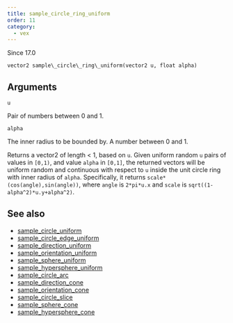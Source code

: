 ```yaml
---
title: sample_circle_ring_uniform
order: 11
category:
  - vex
---
```




Since 17.0

`vector2 sample\_circle\_ring\_uniform(vector2 u, float alpha)`

## Arguments

`u`

Pair of numbers between 0 and 1.

`alpha`

The inner radius to be bounded by. A number between 0 and 1.

Returns a vector2 of length < 1, based on `u`.
Given uniform random `u` pairs of values in `[0,1)`,
and value `alpha` in `[0,1]`, the returned vectors will be
uniform random and continuous with respect to `u` inside the unit circle ring with inner radius of `alpha`.
Specifically, it returns `scale*(cos(angle),sin(angle))`, where `angle` is `2*pi*u.x`
and `scale` is `sqrt((1-alpha^2)*u.y+alpha^2)`.



## See also

- [sample_circle_uniform](sample_circle_uniform.html)
- [sample_circle_edge_uniform](sample_circle_edge_uniform.html)
- [sample_direction_uniform](sample_direction_uniform.html)
- [sample_orientation_uniform](sample_orientation_uniform.html)
- [sample_sphere_uniform](sample_sphere_uniform.html)
- [sample_hypersphere_uniform](sample_hypersphere_uniform.html)
- [sample_circle_arc](sample_circle_arc.html)
- [sample_direction_cone](sample_direction_cone.html)
- [sample_orientation_cone](sample_orientation_cone.html)
- [sample_circle_slice](sample_circle_slice.html)
- [sample_sphere_cone](sample_sphere_cone.html)
- [sample_hypersphere_cone](sample_hypersphere_cone.html)
